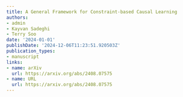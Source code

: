 ```yaml
---
title: A General Framework for Constraint-based Causal Learning
authors:
- admin
- Kayvan Sadeghi
- Terry Soo
date: '2024-01-01'
publishDate: '2024-12-06T11:23:51.920503Z'
publication_types:
- manuscript
links:
- name: arXiv
  url: https://arxiv.org/abs/2408.07575
- name: URL
  url: https://arxiv.org/abs/2408.07575
---
```

